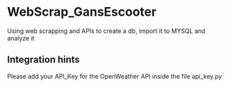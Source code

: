 # WebScrap_GansEscooter
Using web scrapping and APIs to create a db, import it to MYSQL and analyze it

## Integration hints
Please add your API_Key for the OpenWeather API inside the file api_key.py
